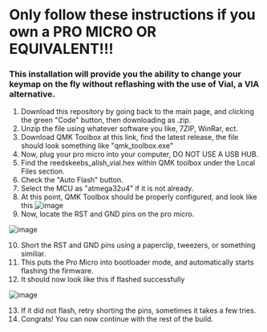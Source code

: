 # Only follow these instructions if you own a PRO MICRO OR EQUIVALENT!!!

### This installation will provide you the ability to change your keymap on the fly without reflashing with the use of Vial, a VIA alternative.

1. Download this repository by going back to the main page, and clicking the green "Code" button, then downloading as .zip.
2. Unzip the file using whatever software you like, 7ZIP, WinRar, ect.
3. Download QMK Toolbox at this link, find the latest release, the file should look something like "qmk_toolbox.exe"
4. Now, plug your pro micro into your computer, DO NOT USE A USB HUB.
5. Find the reedskeebs_alish_vial.hex within QMK toolbox under the Local Files section.
6. Check the "Auto Flash" button.
7. Select the MCU as "atmega32u4" if it is not already.
8. At this point, QMK Toolbox should be properly configured, and look like this
![image](https://user-images.githubusercontent.com/36281259/158075587-73514396-c388-4b16-8fe6-5bac3371947a.png)
9. Now, locate the RST and GND pins on the pro micro.


![image](https://user-images.githubusercontent.com/36281259/158075737-5598f20d-7a2c-446b-86c6-a1aa1082fef9.png)


10. Short the RST and GND pins using a paperclip, tweezers, or something similiar.
11. This puts the Pro Micro into bootloader mode, and automatically starts flashing the firmware.
12. It should now look like this if flashed successfully 


![image](https://user-images.githubusercontent.com/36281259/158075867-bb88d0c1-fb34-4a25-b287-4ce76df80d88.png)

13. If it did not flash, retry shorting the pins, sometimes it takes a few tries.
15. Congrats! You can now continue with the rest of the build.
